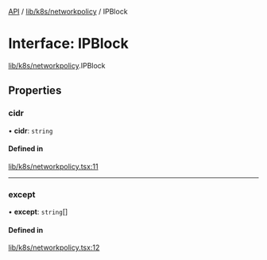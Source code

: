 [API](../API.md) / [lib/k8s/networkpolicy](../modules/lib_k8s_networkpolicy.md) / IPBlock

# Interface: IPBlock

[lib/k8s/networkpolicy](../modules/lib_k8s_networkpolicy.md).IPBlock

## Properties

### cidr

• **cidr**: `string`

#### Defined in

[lib/k8s/networkpolicy.tsx:11](https://github.com/headlamp-k8s/headlamp/blob/072d2509b/frontend/src/lib/k8s/networkpolicy.tsx#L11)

___

### except

• **except**: `string`[]

#### Defined in

[lib/k8s/networkpolicy.tsx:12](https://github.com/headlamp-k8s/headlamp/blob/072d2509b/frontend/src/lib/k8s/networkpolicy.tsx#L12)

